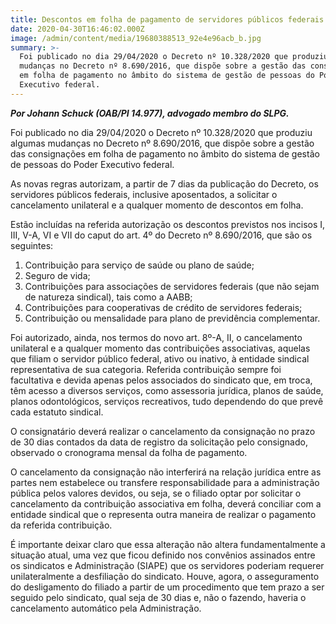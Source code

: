 ```yaml
---
title: Descontos em folha de pagamento de servidores públicos federais (consignações)
date: 2020-04-30T16:46:02.000Z
image: /admin/content/media/19680388513_92e4e96acb_b.jpg
summary: >-
  Foi publicado no dia 29/04/2020 o Decreto nº 10.328/2020 que produziu algumas
  mudanças no Decreto nº 8.690/2016, que dispõe sobre a gestão das consignações
  em folha de pagamento no âmbito do sistema de gestão de pessoas do Poder
  Executivo federal.
---
```

**_Por Johann Schuck (OAB/PI 14.977), advogado membro do SLPG._**

Foi publicado no dia 29/04/2020 o Decreto nº 10.328/2020 que produziu algumas mudanças no Decreto nº 8.690/2016, que dispõe sobre a gestão das consignações em folha de pagamento no âmbito do sistema de gestão de pessoas do Poder Executivo federal.

As novas regras autorizam, a partir de 7 dias da publicação do Decreto, os servidores públicos federais, inclusive aposentados, a solicitar o cancelamento unilateral e a qualquer momento de descontos em folha. 

Estão incluídas na referida autorização os descontos previstos nos incisos I, III, V-A, VI e VII do caput do art. 4º do Decreto nº 8.690/2016, que são os seguintes:

1. Contribuição para serviço de saúde ou plano de saúde;
2. Seguro de vida;
3. Contribuições para associações de servidores federais (que não sejam de natureza sindical), tais como a AABB;
4. Contribuições para cooperativas de crédito de servidores federais;
5. Contribuição ou mensalidade para plano de previdência complementar.

Foi autorizado, ainda, nos termos do novo art. 8º-A, II, o cancelamento unilateral e a qualquer momento das contribuições associativas, aquelas que filiam o servidor público federal, ativo ou inativo, à entidade sindical representativa de sua categoria. Referida contribuição sempre foi facultativa e devida apenas pelos associados do sindicato que, em troca, têm acesso a diversos serviços, como assessoria jurídica, planos de saúde, planos odontológicos, serviços recreativos, tudo dependendo do que prevê cada estatuto sindical.

O consignatário deverá realizar o cancelamento da consignação no prazo de 30 dias contados da data de registro da solicitação pelo consignado, observado o cronograma mensal da folha de pagamento. 

O cancelamento da consignação não interferirá na relação jurídica entre as partes nem estabelece ou transfere responsabilidade para a administração pública pelos valores devidos, ou seja, se o filiado optar por solicitar o cancelamento da contribuição associativa em folha, deverá conciliar com a entidade sindical que o representa outra maneira de realizar o pagamento da referida contribuição.

É importante deixar claro que essa alteração não altera fundamentalmente a situação atual, uma vez que ficou definido nos convênios assinados entre os sindicatos e Administração (SIAPE) que os servidores poderiam requerer unilateralmente a desfiliação do sindicato. Houve, agora, o asseguramento do desligamento do filiado a partir de um procedimento que tem prazo a ser seguido pelo sindicato, qual seja de 30 dias e, não o fazendo, haveria o cancelamento automático pela Administração.
